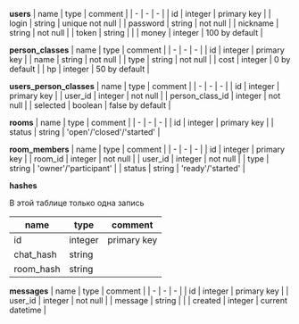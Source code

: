 **users**
| name | type | comment |
| - | - | - |
| id | integer | primary key |
| login | string | unique not null |
| password | string | not null |
| nickname | string | not null |
| token | string | |
| money | integer | 100 by default |

**person_classes**
| name | type | comment |
| - | - | - |
| id | integer | primary key |
| name | string | not null |
| type | string | not null |
| cost | integer | 0 by default |
| hp | integer | 50 by default |

**users_person_classes**
| name | type | comment |
| - | - | - |
| id | integer | primary key |
| user_id | integer | not null |
| person_class_id | integer | not null |
| selected | boolean | false by default |

**rooms**
| name | type | comment |
| - | - | - |
| id | integer | primary key |
| status | string | 'open'/'closed'/'started' |

**room_members**
| name | type | comment |
| - | - | - |
| id | integer | primary key |
| room_id | integer | not null |
| user_id | integer | not null |
| type | string | 'owner'/'participant' |
| status | string | 'ready'/'started' |

**hashes**

В этой таблице только одна запись

| name | type | comment |
| - | - | - |
| id | integer | primary key |
| chat_hash | string | |
| room_hash | string | |

**messages**
| name | type | comment |
| - | - | - |
| id | integer | primary key |
| user_id | integer | not null |
| message | string | |
| created | integer | current datetime |


